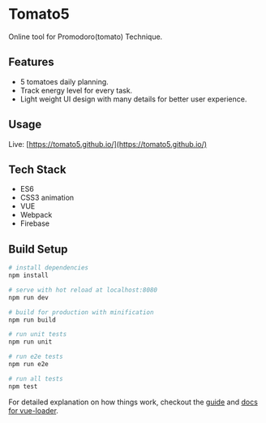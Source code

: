 # Tomato5

Online tool for Promodoro(tomato) Technique.

## Features

- 5 tomatoes daily planning.
- Track energy level for every task.
- Light weight UI design with many details for better user experience.

## Usage

Live: [https://tomato5.github.io/](https://tomato5.github.io/)

## Tech Stack

- ES6
- CSS3 animation
- VUE
- Webpack
- Firebase

## Build Setup

``` bash
# install dependencies
npm install

# serve with hot reload at localhost:8080
npm run dev

# build for production with minification
npm run build

# run unit tests
npm run unit

# run e2e tests
npm run e2e

# run all tests
npm test
```

For detailed explanation on how things work, checkout the [guide](http://vuejs-templates.github.io/webpack/) and [docs for vue-loader](http://vuejs.github.io/vue-loader).
